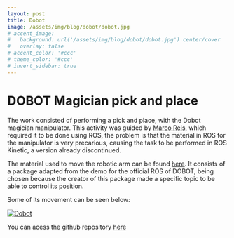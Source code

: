 ```yaml
---
layout: post
title: Dobot
image: /assets/img/blog/dobot/dobot.jpg
# accent_image: 
#   background: url('/assets/img/blog/dobot/dobot.jpg') center/cover
#   overlay: false
# accent_color: '#ccc'
# theme_color: '#ccc'
# invert_sidebar: true
---
```


# DOBOT  Magician pick and place

The work consisted of performing a pick and place, with the Dobot magician manipulator. This activity was guided by [Marco Reis](), which required it to be done using ROS, the problem is that the material in ROS for the manipulator is very precarious, causing the task to be performed in ROS Kinetic, a version already discontinued.

The material used to move the robotic arm can be found [here](https://hotblackrobotics.github.io/en/blog/2018/06/29/ros-dobot/). It consists of a package adapted from the demo for the official ROS of DOBOT, being chosen because the creator of this package made a specific topic to be able to control its position.

Some of its movement can be seen below:

[![Dobot](http://img.youtube.com/vi/nkaut31VhHA/0.jpg)](http://www.youtube.com/watch?v=nkaut31VhHA "First version of pick and place with DOBOT Magician")

You can acess the github repository [here](https://github.com/tiago369/dobot-ros)
